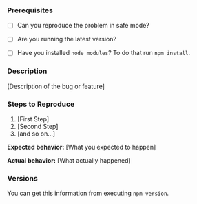 ### Prerequisites

* [ ] Can you reproduce the problem in safe mode?
* [ ] Are you running the latest version?
* [ ] Have you installed `node modules`? To do that run `npm install`.


### Description

[Description of the bug or feature]

### Steps to Reproduce

1. [First Step]
2. [Second Step]
3. [and so on...]

**Expected behavior:** [What you expected to happen]

**Actual behavior:** [What actually happened]

### Versions

You can get this information from executing `npm version`.
